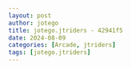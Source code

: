 ```yaml
---
layout: post
author: jotego
title: jotego.jtriders - 42941f5
date: 2024-08-09
categories: [Arcade, jtriders]
tags: [jotego.jtriders]
---
```


